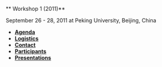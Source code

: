 
** Workshop 1 (2011)**

September 26 - 28, 2011 at Peking University, Beijing, China

+ **[Agenda](agenda2011.pdf)**
+ **[Logistics](logistics.md)**
+ **[Contact](contact.md)**
+ **[Participants](http://www.nsf-nsfc-sw.org/?page_id=334)**
+ **[Presentations](presentations)**
